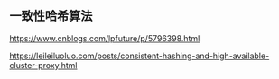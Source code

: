 ## 一致性哈希算法

https://www.cnblogs.com/lpfuture/p/5796398.html

https://leileiluoluo.com/posts/consistent-hashing-and-high-available-cluster-proxy.html


